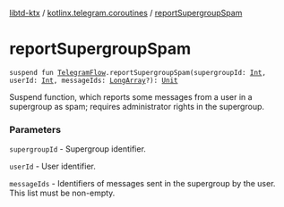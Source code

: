 [libtd-ktx](../index.md) / [kotlinx.telegram.coroutines](index.md) / [reportSupergroupSpam](./report-supergroup-spam.md)

# reportSupergroupSpam

`suspend fun `[`TelegramFlow`](../kotlinx.telegram.core/-telegram-flow/index.md)`.reportSupergroupSpam(supergroupId: `[`Int`](https://kotlinlang.org/api/latest/jvm/stdlib/kotlin/-int/index.html)`, userId: `[`Int`](https://kotlinlang.org/api/latest/jvm/stdlib/kotlin/-int/index.html)`, messageIds: `[`LongArray`](https://kotlinlang.org/api/latest/jvm/stdlib/kotlin/-long-array/index.html)`?): `[`Unit`](https://kotlinlang.org/api/latest/jvm/stdlib/kotlin/-unit/index.html)

Suspend function, which reports some messages from a user in a supergroup as spam; requires
administrator rights in the supergroup.

### Parameters

`supergroupId` - Supergroup identifier.

`userId` - User identifier.

`messageIds` - Identifiers of messages sent in the supergroup by the user. This list must be
non-empty.